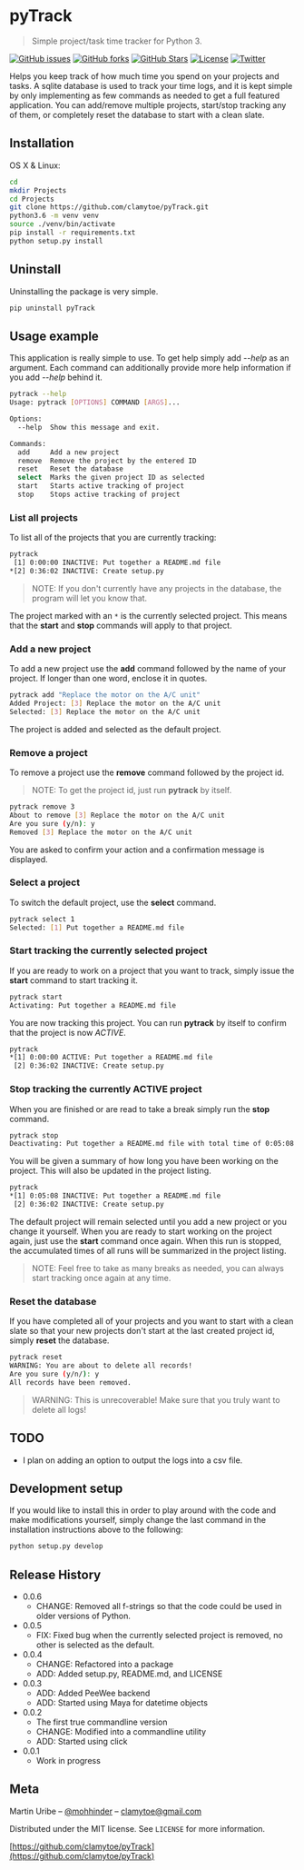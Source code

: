 # pyTrack

> Simple project/task time tracker for Python 3.

[![GitHub issues][issues-image]][issues-url]
[![GitHub forks][fork-image]][fork-url]
[![GitHub Stars][stars-image]][stars-url]
[![License][license-image]][license-url]
[![Twitter][twitter-image]][twitter-url]

Helps you keep track of how much time you spend on your projects and tasks. A sqlite database is used to track your time logs, and it is kept simple by only implementing as few commands as needed to get a full featured application. You can add/remove multiple projects, start/stop tracking any of them, or completely reset the database to start with a clean slate.

## Installation

OS X & Linux:

```bash
cd
mkdir Projects
cd Projects
git clone https://github.com/clamytoe/pyTrack.git
python3.6 -m venv venv
source ./venv/bin/activate
pip install -r requirements.txt
python setup.py install
```

## Uninstall

Uninstalling the package is very simple.

```bash
pip uninstall pyTrack
```

## Usage example

This application is really simple to use. To get help simply add *--help* as an argument. Each command can additionally provide more help information if you add *--help* behind it.

```bash
pytrack --help
Usage: pytrack [OPTIONS] COMMAND [ARGS]...

Options:
  --help  Show this message and exit.

Commands:
  add     Add a new project
  remove  Remove the project by the entered ID
  reset   Reset the database
  select  Marks the given project ID as selected
  start   Starts active tracking of project
  stop    Stops active tracking of project
```

### List all projects

To list all of the projects that you are currently tracking:

```bash
pytrack
 [1] 0:00:00 INACTIVE: Put together a README.md file
*[2] 0:36:02 INACTIVE: Create setup.py
```

> NOTE: If you don't currently have any projects in the database, the program will let you know that.

The project marked with an ``*`` is the currently selected project. This means that the **start** and **stop** commands will apply to that project.

### Add a new project

To add a new project use the **add** command followed by the name of your project. If longer than one word, enclose it in quotes.

```bash
pytrack add "Replace the motor on the A/C unit"
Added Project: [3] Replace the motor on the A/C unit
Selected: [3] Replace the motor on the A/C unit
```

The project is added and selected as the default project.

### Remove a project

To remove a project use the **remove** command followed by the project id.

> NOTE: To get the project id, just run **pytrack** by itself.

```bash
pytrack remove 3
About to remove [3] Replace the motor on the A/C unit
Are you sure (y/n): y
Removed [3] Replace the motor on the A/C unit
```

You are asked to confirm your action and a confirmation message is displayed.

### Select a project

To switch the default project, use the **select** command.

```bash
pytrack select 1
Selected: [1] Put together a README.md file
```

### Start tracking the currently selected project

If you are ready to work on a project that you want to track, simply issue the **start** command to start tracking it.

```bash
pytrack start
Activating: Put together a README.md file
```

You are now tracking this project. You can run **pytrack** by itself to confirm that the project is now *ACTIVE*.

```bash
pytrack
*[1] 0:00:00 ACTIVE: Put together a README.md file
 [2] 0:36:02 INACTIVE: Create setup.py
```

### Stop tracking the currently ACTIVE project

When you are finished or are read to take a break simply run the **stop** command.

```bash
pytrack stop
Deactivating: Put together a README.md file with total time of 0:05:08
```

You will be given a summary of how long you have been working on the project. This will also be updated in the project listing.

```bash
pytrack
*[1] 0:05:08 INACTIVE: Put together a README.md file
 [2] 0:36:02 INACTIVE: Create setup.py
```

The default project will remain selected until you add a new project or you change it yourself. When you are ready to start working on the project again, just use the **start** command once again. When this run is stopped, the accumulated times of all runs will be summarized in the project listing.

> NOTE: Feel free to take as many breaks as needed, you can always start tracking once again at any time.

### Reset the database

If you have completed all of your projects and you want to start with a clean slate so that your new projects don't start at the last created project id, simply **reset** the database.

```bash
pytrack reset
WARNING: You are about to delete all records!
Are you sure (y/n/): y
All records have been removed.
```

> WARNING: This is unrecoverable! Make sure that you truly want to delete all logs!

## TODO

* I plan on adding an option to output the logs into a csv file.

## Development setup

If you would like to install this in order to play around with the code and make modifications yourself, simply change the last command in the installation instructions above to the following:

```bash
python setup.py develop
```

## Release History

* 0.0.6
    * CHANGE: Removed all f-strings so that the code could be used in older versions of Python.
* 0.0.5
    * FIX: Fixed bug when the currently selected project is removed, no other is selected as the default.
* 0.0.4
    * CHANGE: Refactored into a package
    * ADD: Added setup.py, README.md, and LICENSE
* 0.0.3
    * ADD: Added PeeWee backend
    * ADD: Started using Maya for datetime objects
* 0.0.2
    * The first true commandline version
    * CHANGE: Modified into a commandline utility
    * ADD: Started using click
* 0.0.1
    * Work in progress

## Meta

Martin Uribe – [@mohhinder](https://twitter.com/mohhinder) – clamytoe@gmail.com

Distributed under the MIT license. See ``LICENSE`` for more information.

[https://github.com/clamytoe/pyTrack](https://github.com/clamytoe/pyTrack)

[issues-image]:https://img.shields.io/github/issues/clamytoe/pyTrack.svg
[issues-url]:https://github.com/clamytoe/pyTrack/issues
[fork-image]:https://img.shields.io/github/forks/clamytoe/pyTrack.svg
[fork-url]:https://github.com/clamytoe/pyTrack/network
[stars-image]:https://img.shields.io/github/stars/clamytoe/pyTrack.svg
[stars-url]:https://github.com/clamytoe/pyTrack/stargazers
[license-image]:https://img.shields.io/badge/license-MIT-blue.svg
[license-url]:https://raw.githubusercontent.com/clamytoe/pyTrack/master/LICENSE
[twitter-image]:https://img.shields.io/twitter/url/https/github.com/clamytoe/pyTrack.svg?style=social
[twitter-url]:https://twitter.com/intent/tweet?text=Wow:&url=%5Bobject%20Object%5D
